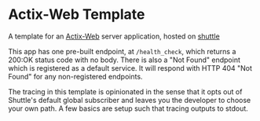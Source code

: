 # Actix-Web Template

A template for an [Actix-Web](https://actix.rs) server application, hosted on [shuttle](https://shuttle.rs)

This app has one pre-built endpoint, at `/health_check`, which returns a 200:OK status code with no body. There is also a "Not Found" endpoint which is registered as a default service. It will respond with HTTP 404 "Not Found" for any non-registered endpoints.

The tracing in this template is opinionated in the sense that it opts out of Shuttle's default global subscriber and leaves you the developer to choose your own path. A few basics are setup such that tracing outputs to stdout.
